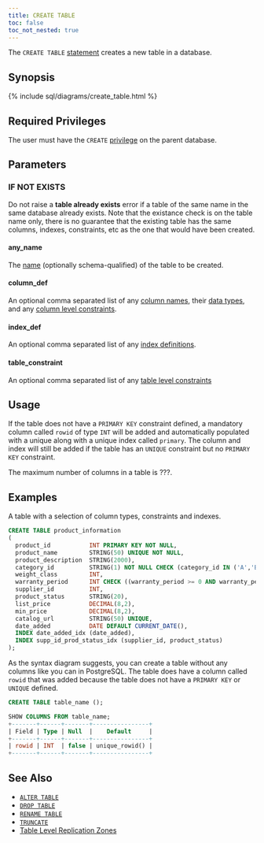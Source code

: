```yaml
---
title: CREATE TABLE
toc: false
toc_not_nested: true
---
```


The `CREATE TABLE` [statement](sql-statements.html) creates a new table in a database.

<div id="toc"></div>

## Synopsis

{% include sql/diagrams/create_table.html %}

## Required Privileges

The user must have the `CREATE` [privilege](privileges.html) on the parent database. 


## Parameters

### IF NOT EXISTS

Do not raise a **table already exists** error if a table of the same name in the same database already exists. Note that the existance check is on the table name only, there is no guarantee that the existing table has the same columns, indexes, constraints, etc as the one that would have been created. 


#### any_name

The [name](data-definition.html#identifiers) (optionally schema-qualified) of the table to be created.


#### column_def

An optional comma separated list of any [column names](data-definition.html#identifiers), their [data types](data-types.html), and any [column level constraints](data-definition.html#column-level-constraints).


#### index_def

An optional comma separated list of any [index definitions](data-definition.html#indexes).


#### table_constraint

An optional comma separated list of any [table level constraints](data-definition.html#table-level-constraints)


## Usage

If the table does not have a `PRIMARY KEY` constraint defined, a mandatory column called `rowid` of type `INT` will be added and automatically populated with a unique along with a unique index called `primary`. The column and index will still be added if the table has an `UNIQUE` constraint but no `PRIMARY KEY` constraint.

The maximum number of columns in a table is ???.


## Examples

A table with a selection of column types, constraints and indexes.

~~~sql
CREATE TABLE product_information
(
  product_id           INT PRIMARY KEY NOT NULL,
  product_name         STRING(50) UNIQUE NOT NULL,
  product_description  STRING(2000),
  category_id          STRING(1) NOT NULL CHECK (category_id IN ('A','B','C')),
  weight_class         INT,
  warranty_period      INT CHECK ((warranty_period >= 0 AND warranty_period <= 24) OR warranty_period IS NULL),
  supplier_id          INT,
  product_status       STRING(20),
  list_price           DECIMAL(8,2),
  min_price            DECIMAL(8,2),
  catalog_url          STRING(50) UNIQUE,
  date_added           DATE DEFAULT CURRENT_DATE(),
  INDEX date_added_idx (date_added),
  INDEX supp_id_prod_status_idx (supplier_id, product_status)
);
~~~


As the syntax diagram suggests, you can create a table without any columns like you can in PostgreSQL. The table does have a column called `rowid` that was added because the table does not have a `PRIMARY KEY` or `UNIQUE` defined.

~~~ sql
CREATE TABLE table_name ();

SHOW COLUMNS FROM table_name;
+-------+------+-------+----------------+
| Field | Type | Null  |    Default     |
+-------+------+-------+----------------+
| rowid | INT  | false | unique_rowid() |
+-------+------+-------+----------------+
~~~



## See Also

- [`ALTER TABLE`](alter-table.html)
- [`DROP TABLE`](drop-table.html)
- [`RENAME TABLE`](rename-table.html)
- [`TRUNCATE`](truncate.html)
- [Table Level Replication Zones](configure-replication-zones.html#create-a-replication-zone-for-a-table)